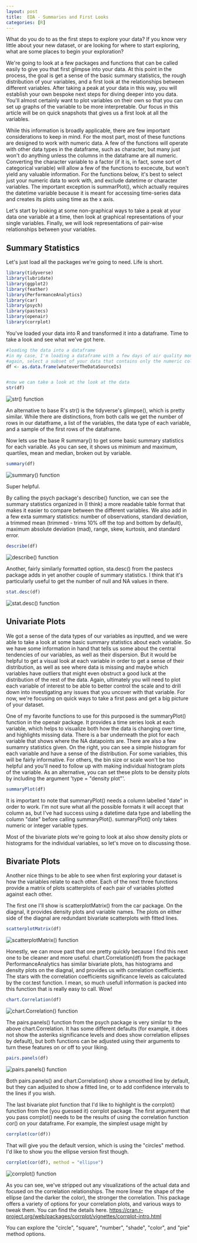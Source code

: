 ```yaml
---
layout: post
title:  EDA - Summaries and First Looks
categories: [R]
---
```


What do you do to as the first steps to explore your data? If you know very little about your new dataset, or are looking for where to start exploring, what are some places to begin your exploration? 

We're going to look at a few packages and functions that can be called easily to give you that first glimpse into your data. At this point in the process, the goal is get a sense of the basic summary statistics, the rough distribution of your variables, and a first look at the relationships between different variables. After taking a peak at your data in this way, you will establish your own bespoke next steps for diving deeper into you data. You'll almost certainly want to plot variables on their own so that you can set up graphs of the variable to be more interpretable. Our focus in this article will be on quick snapshots that gives us a first look at all the variables. 

While this information is broadly applicable, there are few important considerations to keep in mind. For the most part, most of these functions are designed to work with numeric data. A few of the functions will operate with other data types in the dataframe, such as character, but many just won't do anything unless the columns in the dataframe are all numeric. Converting the character variable to a factor (if it is, in fact, some sort of categorical variable) will allow a few of the functions to excecute, but won't yield any valuable information. For the functions below, it's best to select just your numeric data to work with, and exclude datetime or character variables. The important exception is summarPlot(), which actually requires the datetime variable because it is meant for accessing time-series data and creates its plots using time as the x axis. 

Let's start by looking at some non-graphical ways to take a peak at your data one variable at a time, then look at graphical representations of your single variables. Finally, we will look representations of pair-wise relationships between your variables. 

## Summary Statistics

Let's just load all the packages we're going to need. Life is short. 
```r
library(tidyverse)
library(lubridate)
library(ggplot2)
library(feather)
library(PerformanceAnalytics)
library(car)
library(psych)
library(pastecs)
library(openair)
library(corrplot)
```

You've loaded your data into R and transformed it into a dataframe. Time to take a look and see what we've got here. 

```r
#loading the data into a dataframe
#in my case, I'm loading a dataframe with a few days of air quality monitoring data
#again, select a subset of your data that contains only the numeric columns
df <- as.data.frame(whateverTheDataSourceIs)


#now we can take a look at the look at the data
str(df)
```

<img src = "https://oroconnor.github.io/td/images/summary/str.png" alt = "str() function">

An alternative to base R's str() is the tidyverse's glimpse(), which is pretty similar. While there are distinctions, from both calls we get the number of rows in our datatframe, a list of the variables, the data type of each variable, and a sample of the first rows of the dataframe. 

Now lets use the base R summary() to get some basic summary statistics for each variable. As you can see, it shows us minimum and maximum, quartiles, mean and median, broken out by variable. 

```r
summary(df)
```
<img src = "https://oroconnor.github.io/td/images/summary/summary.png" alt = "summary() function">

Super helpful. 

By calling the psych package's describe() function, we can see the summary statistics organized in (I think) a more readable table format that makes it easier to compare between the different variables. We also add in a few exta summary statistics: number of observations, standard deviation, a trimmed mean (trimmed - trims 10% off the top and bottom by default), maximum absolute deviation (mad), range, skew, kurtosis, and standard error. 

```r
describe(df)
```
<img src = "https://oroconnor.github.io/td/images/summary/describe.png" alt = "describe() function">

Another, fairly similarly formatted option, sta.desc() from the pastecs package adds in yet another couple of summary statistics. I think that it's particularly useful to get the number of null and NA values in there. 

```r
stat.desc(df)
```
<img src = "https://oroconnor.github.io/td/images/summary/stat.desc.png" alt = "stat.desc() function">

## Univariate Plots

We got a sense of the data types of our variables as inputted, and we were able to take a look at some basic summary statistics about each variable. So we have some information in hand that tells us some about the central tendencies of our variables, as well as their dispersion. But it would be helpful to get a visual look at each variable in order to get a sense of their distribution, as well as see where data is missing and maybe which variables have outliers that might even obstruct a good luck at the distribution of the rest of the data. Again, ultimately you will need to plot each variable of interest to be able to better control the scale and to drill down into investigating any issues that you uncover with that variable. For now, we're focusing on quick ways to take a first pass and get a big picture of your dataset. 

One of my favorite functions to use for this purposed is the summaryPlot() function in the openair package. It provides a time series look at each variable, which helps to visualize both how the data is changing over time, and highlights missing data. There is a bar underneath the plot for each variable that shows where the NA datapoints are. There are also a few sumamry statistics given. On the right, you can see a simple histogram for each variable and have a sense of the distribution. For some variables, this will be fairly informative. For others, the bin size or scale won't be too helpful and you'll need to follow up with making individual histogram plots of the variable. As an alternative, you can set these plots to be density plots by including the argument 'type = "density plot"'. 

```r
summaryPlot(df)
```
It is important to note that summaryPlot() needs a column labelled "date" in order to work. I'm not sure what all the possible formats it will accept that column as, but I've had success using a datetime data type and labelling the column "date" before calling summaryPlot(). summaryPlot() only takes numeric or integer variable types. 

Most of the bivariate plots we're going to look at also show density plots or histograms for the individual variables, so let's move on to discussing those.


## Bivariate Plots

Another nice things to be able to see when first exploring your dataset is how the variables relate to each other. Each of the next three functions provide a matrix of plots scatterplots of each pair of variables plotted against each other. 

The first one I'll show is scatterplotMatrix() from the car package. On the diagnal, it provides density plots and variable names. The plots on either side of the diagnal are redundant bivariate scatterplots with fitted lines. 

```r
scatterplotMatrix(df)
```
<img src = "https://oroconnor.github.io/td/images/summary/scatterplotmatrix.png" alt = "scatterplotMatrix() function">

Honestly, we can move past that one pretty quickly because I find this next one to be cleaner and more useful. chart.Correlation(df) from the package PerformanceAnalytics has similar bivariate plots, has histograms and density plots on the diagnal, and provides us with correlation coefficients. The stars with the correlation coefficients significance levels as calculated by the cor.test function. I mean, so much usefull information is packed into this function that is really easy to call. Wow!

```r
chart.Correlation(df)
```
<img src = "https://oroconnor.github.io/td/images/summary/chart.Correlation.png" alt = "chart.Correlation() function">

The pairs.panels() function from the psych package is very similar to the above chart.Correlation. It has some different defaults (for example, it does not show the asteriks significance levels and does show correlation ellipses by default), but both functions can be adjusted using their arguments to turn these features on or off to your liking. 

```r
pairs.panels(df)
```
<img src = "https://oroconnor.github.io/td/images/summary/pairs.panels.png" alt = "pairs.panels() function">

Both pairs.panels() and chart.Correlation() show a smoothed line by default, but they can adjusted to show a fitted line, or to add confidence intervals to the lines if you wish. 


The last bivariate plot function that I'd like to highlight is the corrplot() function from the (you guessed it) corrplot package. The first argument that you pass corrplot() needs to be the results of using the correlation function cor() on your dataframe. For example, the simplest usage might by 
```r
corrplot(cor(df))
```
That will give you the default version, which is using the "circles" method. I'd like to show you the ellipse version first though. 
```r
corrplot(cor(df), method = "ellipse")
```
<img src = "https://oroconnor.github.io/td/images/summary/corrplot.png" alt = "corrplot() function">

As you can see, we've stripped out any visualizations of the actual data and focused on the correlation relationships. The more linear the shape of the ellipse (and the darker the color), the stronger the correlation. 
This package offers a variety of options for your correlation plots, and various ways to tweak them. You can find the details here. https://cran.r-project.org/web/packages/corrplot/vignettes/corrplot-intro.html

You can explore the "circle", "square", "number", "shade", "color", and "pie" method options.


